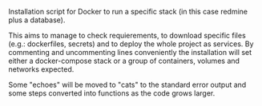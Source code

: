 Installation script for Docker to run a specific stack (in this case redmine plus a database).

This aims to manage to check requierements, to download specific files (e.g.: dockerfiles, secrets)
and to deploy the whole project as services.
By commenting and uncommenting lines conveniently the installation will set either a docker-compose stack
or a group of containers, volumes and networks expected.

Some "echoes" will be moved to "cats" to the standard error output and some steps converted into functions
 as the code grows larger.
